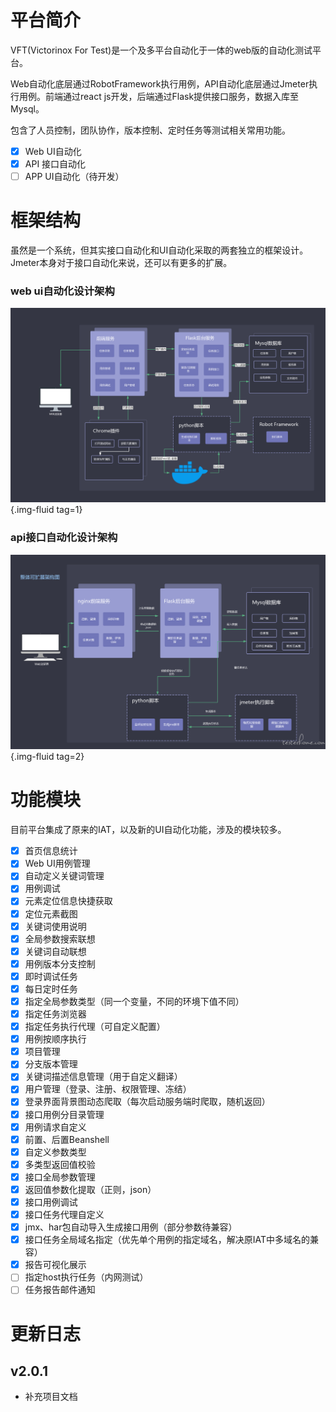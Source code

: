 # 平台简介
VFT(Victorinox For Test)是一个及多平台自动化于一体的web版的自动化测试平台。

Web自动化底层通过RobotFramework执行用例，API自动化底层通过Jmeter执行用例。前端通过react js开发，后端通过Flask提供接口服务，数据入库至Mysql。

包含了人员控制，团队协作，版本控制、定时任务等测试相关常用功能。

- [x] Web UI自动化
- [x] API 接口自动化
- [ ] APP UI自动化（待开发）

# 框架结构
虽然是一个系统，但其实接口自动化和UI自动化采取的两套独立的框架设计。
Jmeter本身对于接口自动化来说，还可以有更多的扩展。
### web ui自动化设计架构
![ui](img/ui.png){.img-fluid tag=1}

### api接口自动化设计架构
![api](img/api.png){.img-fluid tag=2}

# 功能模块
目前平台集成了原来的IAT，以及新的UI自动化功能，涉及的模块较多。

- [x] 首页信息统计
- [x] Web UI用例管理
- [x] 自动定义关键词管理
- [x] 用例调试
- [x] 元素定位信息快捷获取
- [x] 定位元素截图
- [x] 关键词使用说明
- [x] 全局参数搜索联想
- [x] 关键词自动联想
- [x] 用例版本分支控制
- [x] 即时调试任务
- [x] 每日定时任务
- [x] 指定全局参数类型（同一个变量，不同的环境下值不同）
- [x] 指定任务浏览器
- [x] 指定任务执行代理（可自定义配置）
- [x] 用例按顺序执行
- [x] 项目管理
- [x] 分支版本管理
- [x] 关键词描述信息管理（用于自定义翻译）
- [x] 用户管理（登录、注册、权限管理、冻结）
- [x] 登录界面背景图动态爬取（每次启动服务端时爬取，随机返回）
- [x] 接口用例分目录管理
- [x] 用例请求自定义
- [x] 前置、后置Beanshell
- [x] 自定义参数类型
- [x] 多类型返回值校验
- [x] 接口全局参数管理
- [x] 返回值参数化提取（正则，json）
- [x] 接口用例调试
- [x] 接口任务代理自定义
- [x] jmx、har包自动导入生成接口用例（部分参数待兼容）
- [x] 接口任务全局域名指定（优先单个用例的指定域名，解决原IAT中多域名的兼容）
- [x] 报告可视化展示
- [ ] 指定host执行任务（内网测试）
- [ ] 任务报告邮件通知

# 更新日志
## v2.0.1

- 补充项目文档
